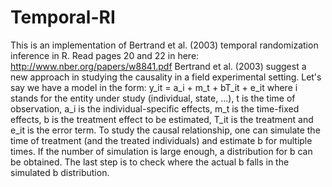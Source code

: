 # Temporal-RI
This is an implementation of Bertrand et al. (2003) temporal randomization inference in R. Read pages 20 and 22 in here: http://www.nber.org/papers/w8841.pdf 
Bertrand et al. (2003) suggest a new approach in studying the causality in a field experimental setting. Let's say we have a model in the form: y_it = a_i + m_t + bT_it + e_it
where i stands for the entity under study (individual, state, ...), t is the time of observation, a_i is the individual-specific effects, m_t is the time-fixed effects, b is the treatment effect to be estimated, T_it is the treatment and 
e_it is the error term. 
To study the causal relationship, one can simulate the time of treatment (and the treated individuals) and estimate b for multiple times.
If the number of simulation is large enough, a distribution for b can be obtained. The last step is to check where the actual b falls in the simulated b distribution.
